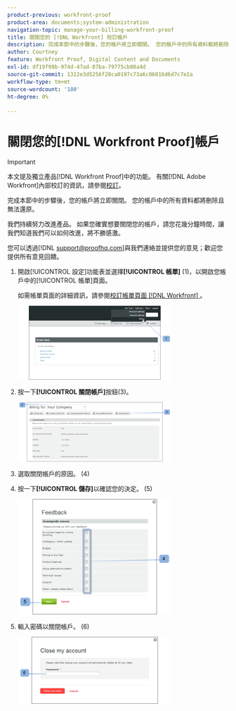 ```yaml
---
product-previous: workfront-proof
product-area: documents;system-administration
navigation-topic: manage-your-billing-workfront-proof
title: 關閉您的 [!DNL Workfront] 校訂帳戶
description: 完成本節中的步驟後，您的帳戶將立即關閉。 您的帳戶中的所有資料都將刪除且無法還原。
author: Courtney
feature: Workfront Proof, Digital Content and Documents
exl-id: df19f99b-974d-47ad-87ba-79775cb08a4d
source-git-commit: 1312e3d5256f28ca0197c73a6c06016d6d7c7e2a
workflow-type: tm+mt
source-wordcount: '180'
ht-degree: 0%

---
```


# 關閉您的[!DNL Workfront Proof]帳戶

>[!IMPORTANT]
>
>本文提及獨立產品[!DNL Workfront Proof]中的功能。 有關[!DNL Adobe Workfront]內部校訂的資訊，請參閱[校訂](../../../review-and-approve-work/proofing/proofing.md)。

完成本節中的步驟後，您的帳戶將立即關閉。 您的帳戶中的所有資料都將刪除且無法還原。

我們持續努力改進產品。 如果您確實想要關閉您的帳戶，請您花幾分鐘時間，讓我們知道我們可以如何改進，將不勝感激。

您可以透過[!DNL support@proofhq.com]與我們連絡並提供您的意見；歡迎您提供所有意見回饋。

1. 開啟[!UICONTROL 設定]功能表並選擇&#x200B;**[!UICONTROL 帳單]** (1)，以開啟您帳戶中的[!UICONTROL 帳單]頁面。

   如需帳單頁面的詳細資訊，請參閱[校訂帳單頁面 [!DNL Workfront] ](../../../workfront-proof/wp-billingsettings/manage-your-billing/wp-billing-page.md)。

   ![](assets/upgradesdowngrades-billing-settings-350x168.png)

1. 按一下&#x200B;**[!UICONTROL 關閉帳戶]**&#x200B;按鈕(3)。

   ![帳單_-_close_your_account.png](assets/billing---close-your-account-350x135.png)

1. 選取關閉帳戶的原因。 (4)
1. 按一下&#x200B;**[!UICONTROL 儲存]**&#x200B;以確認您的決定。 (5)

   ![Close_Account_-_popup.png](assets/close-account---pop-up-350x262.png)

1. 輸入密碼以關閉帳戶。 (6)

   ![Close_Account_-_password_popup.png](assets/close-account---password-pop-up-350x152.png)
